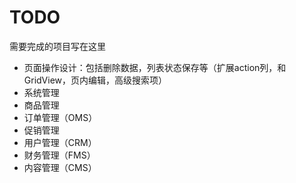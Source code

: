 # TODO

需要完成的项目写在这里
+ 页面操作设计：包括删除数据，列表状态保存等（扩展action列，和GridView，页内编辑，高级搜索项）
+ 系统管理
+ 商品管理
+ 订单管理（OMS）
+ 促销管理
+ 用户管理（CRM）
+ 财务管理（FMS）
+ 内容管理（CMS）